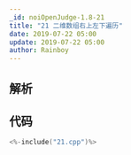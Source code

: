 ```yaml
---
_id: noiOpenJudge-1.8-21
title: "21 二维数组右上左下遍历"
date: 2019-07-22 05:00
update: 2019-07-22 05:00
author: Rainboy
---
```


## 解析

## 代码

```c
<%-include("21.cpp")%>
```


